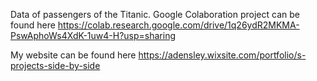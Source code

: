Data of passengers of the Titanic. Google Colaboration project can be found here https://colab.research.google.com/drive/1q26ydR2MKMA-PswAphoWs4XdK-1uw4-H?usp=sharing

My website can be found here https://adensley.wixsite.com/portfolio/s-projects-side-by-side
